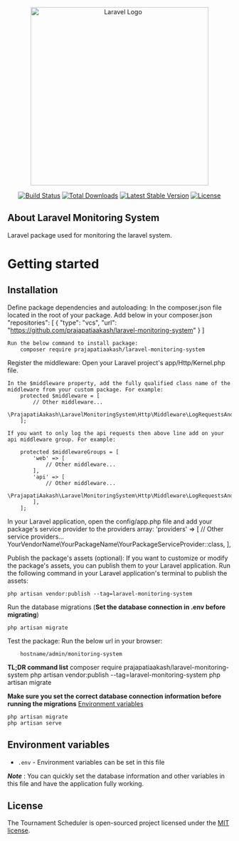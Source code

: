 <p align="center"><a href="https://laravel.com" target="_blank"><img src="https://raw.githubusercontent.com/laravel/art/master/logo-lockup/5%20SVG/2%20CMYK/1%20Full%20Color/laravel-logolockup-cmyk-red.svg" width="400" alt="Laravel Logo"></a></p>

<p align="center">
<a href="https://github.com/laravel/framework/actions"><img src="https://github.com/laravel/framework/workflows/tests/badge.svg" alt="Build Status"></a>
<a href="https://packagist.org/packages/laravel/framework"><img src="https://img.shields.io/packagist/dt/laravel/framework" alt="Total Downloads"></a>
<a href="https://packagist.org/packages/laravel/framework"><img src="https://img.shields.io/packagist/v/laravel/framework" alt="Latest Stable Version"></a>
<a href="https://packagist.org/packages/laravel/framework"><img src="https://img.shields.io/packagist/l/laravel/framework" alt="License"></a>
</p>

## About Laravel Monitoring System

Laravel package used for monitoring the laravel system.

# Getting started

## Installation

Define package dependencies and autoloading:
    In the composer.json file located in the root of your package.
    Add below in your composer.json
        "repositories": [
            {
                "type": "vcs",
                "url": "https://github.com/prajapatiaakash/laravel-monitoring-system"
            }
        ]
    
    Run the below command to install package:
        composer require prajapatiaakash/laravel-monitoring-system

Register the middleware:
    Open your Laravel project's app/Http/Kernel.php file.

    In the $middleware property, add the fully qualified class name of the middleware from your custom package. For example:
        protected $middleware = [
            // Other middleware...
            \PrajapatiAakash\LaravelMonitoringSystem\Http\Middleware\LogRequestsAndResponses::class,
        ];

    If you want to only log the api requests then above line add on your api middleware group. For example:

        protected $middlewareGroups = [
            'web' => [
                // Other middleware...
            ],
            'api' => [
                // Other middleware...
                \PrajapatiAakash\LaravelMonitoringSystem\Http\Middleware\LogRequestsAndResponses::class,
            ],
        ];

In your Laravel application, open the config/app.php file and add your package's service provider to the providers array:
    'providers' => [
        // Other service providers...
        YourVendorName\YourPackageName\YourPackageServiceProvider::class,
    ],

Publish the package's assets (optional):
    If you want to customize or modify the package's assets, you can publish them to your Laravel application. Run the following command in your Laravel application's terminal to publish the assets:

    php artisan vendor:publish --tag=laravel-monitoring-system

Run the database migrations (**Set the database connection in .env before migrating**)

    php artisan migrate

Test the package:
    Run the below url in your browser:

        hostname/admin/monitoring-system

**TL;DR command list**
    composer require prajapatiaakash/laravel-monitoring-system
    php artisan vendor:publish --tag=laravel-monitoring-system
    php artisan migrate
    
**Make sure you set the correct database connection information before running the migrations** [Environment variables](#environment-variables)

    php artisan migrate
    php artisan serve

## Environment variables

- `.env` - Environment variables can be set in this file

***Note*** : You can quickly set the database information and other variables in this file and have the application fully working.


## License

The Tournament Scheduler is open-sourced project licensed under the [MIT license](https://opensource.org/licenses/MIT).

